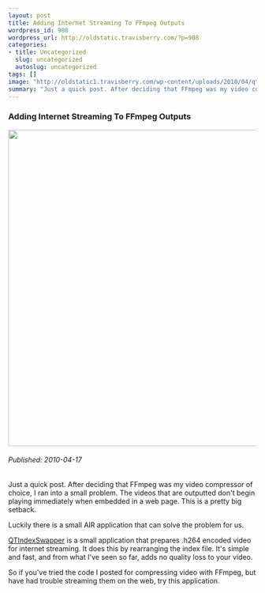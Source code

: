 ```yaml
--- 
layout: post
title: Adding Internet Streaming To FFmpeg Outputs
wordpress_id: 908
wordpress_url: http://oldstatic.travisberry.com/?p=908
categories: 
- title: Uncategorized
  slug: uncategorized
  autoslug: uncategorized
tags: []
image: "http://oldstatic1.travisberry.com/wp-content/uploads/2010/04/qtindexswapper.jpg"
summary: "Just a quick post. After deciding that FFmpeg was my video compressor of choice, I ran into a small problem. The videos that are outputted don't begin playing immediately when embedded in a web page. This is a pretty big setback."
---
```

<article class="post clearfix">
  <h3>Adding Internet Streaming To FFmpeg Outputs</h3>
  <a href="http://oldstatic.travisberry.com/wp-content/uploads/2010/04/qtindexswapper.jpg" class="postImageLink"><img src="http://oldstatic1.travisberry.com/wp-content/uploads/2010/04/qtindexswapper.jpg" alt="" class="thumbnail alignleft" width=640  /></a>
  <h6>Published: 2010-04-17</h6>

Just a quick post. After deciding that FFmpeg was my video compressor of choice, I ran into a small problem. The videos that are outputted don't begin playing immediately when embedded in a web page. This is a pretty big setback.
<div class="clearfix"></div>
Luckily there is a small AIR application that can solve the problem for us. 

[QTIndexSwapper](http://renaun.com/blog/2008/08/14/262/) is a small application that prepares .h264 encoded video for internet streaming. It does this by rearranging the index file. It's simple and fast, and from what I've seen so far, adds no quality loss to your video. 

So if you've tried the code I posted for compressing video with FFmpeg, but have had trouble streaming them on the web, try this application. 
</articles>